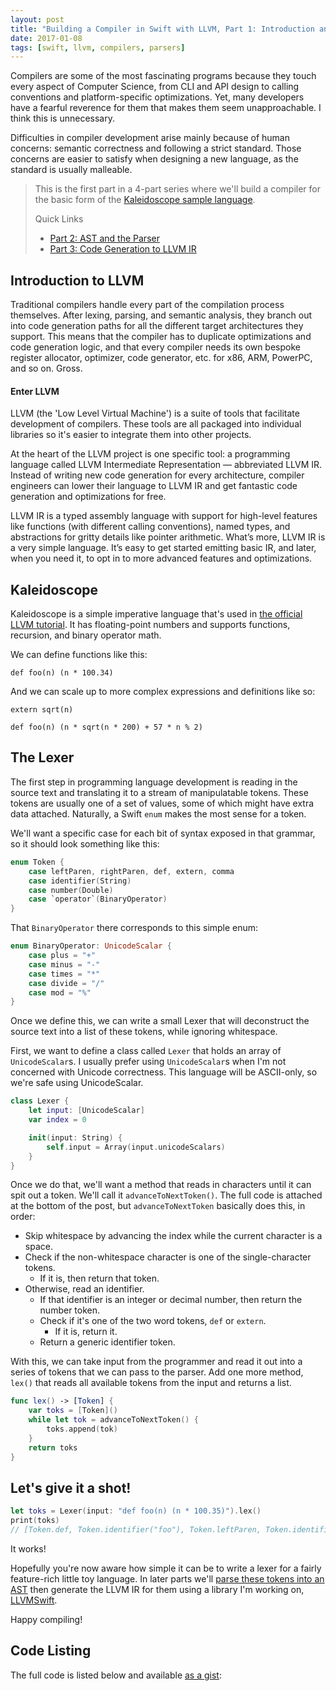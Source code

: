```yaml
---
layout: post
title: "Building a Compiler in Swift with LLVM, Part 1: Introduction and the Lexer"
date: 2017-01-08
tags: [swift, llvm, compilers, parsers]
---
```


Compilers are some of the most fascinating programs because they touch every
aspect of Computer Science, from CLI and API design to calling conventions and
platform-specific optimizations. Yet, many developers have a fearful reverence
for them that makes them seem unapproachable. I think this is unnecessary.

Difficulties in compiler development arise mainly because of human concerns:
semantic correctness and following a strict standard. Those concerns are easier
to satisfy when designing a new language, as the standard is usually malleable.

> This is the first part in a 4-part series where we'll build a compiler for the
> basic form of the [Kaleidoscope sample language](http://llvm.org/docs/tutorial/index.html).
>
> Quick Links
>
> - [Part 2: AST and the Parser](https://harlanhaskins.com/2017/01/09/building-a-compiler-with-swift-in-llvm-part-2-ast-and-the-parser.html)
> - [Part 3: Code Generation to LLVM IR](https://harlanhaskins.com/2017/01/11/building-a-compiler-with-swift-in-llvm-part-3-code-generation-to-llvm-ir.html)


## Introduction to LLVM

Traditional compilers handle every part of the compilation process themselves.
After lexing, parsing, and semantic analysis, they branch out into code
generation paths for all the different target architectures they
support. This means that the compiler has to duplicate optimizations and
code generation logic, and that every compiler needs its own bespoke
register allocator, optimizer, code generator, etc. for x86, ARM, PowerPC, and
so on. Gross.

#### Enter LLVM

LLVM (the 'Low Level Virtual Machine') is a suite of tools that facilitate
development of compilers. These tools are all packaged into individual libraries
so it's easier to integrate them into other projects.

At the heart of the LLVM project is one specific tool: a programming language
called LLVM Intermediate Representation — abbreviated LLVM IR.
Instead of writing new code generation for every architecture, compiler
engineers can lower their language to LLVM IR and get fantastic code generation
and optimizations for free.

LLVM IR is a typed assembly language with support for high-level
features like functions (with different calling conventions), named types, and
abstractions for gritty details like pointer arithmetic.
What’s more, LLVM IR is a very simple language. It’s easy to get started
emitting basic IR, and later, when you need it, to opt in to more advanced
features and optimizations.

## Kaleidoscope

Kaleidoscope is a simple imperative language that's used in [the official LLVM tutorial](http://www.llvm.org/docs/tutorial/).
It has floating-point numbers and supports functions, recursion, and
binary operator math.

We can define functions like this:

```
def foo(n) (n * 100.34)
```

And we can scale up to more complex expressions and definitions like so:

```
extern sqrt(n)

def foo(n) (n * sqrt(n * 200) + 57 * n % 2)
```

## The Lexer

The first step in programming language development is reading in the source text
and translating it to a stream of manipulatable tokens. These tokens are usually
one of a set of values, some of which might have extra data attached. Naturally,
a Swift `enum` makes the most sense for a token.

We'll want a specific case for each bit of syntax exposed in that grammar, so it
should look something like this:

```swift
enum Token {
    case leftParen, rightParen, def, extern, comma
    case identifier(String)
    case number(Double)
    case `operator`(BinaryOperator)
}
```

That `BinaryOperator` there corresponds to this simple enum:

```swift
enum BinaryOperator: UnicodeScalar {
    case plus = "+"
    case minus = "-"
    case times = "*"
    case divide = "/"
    case mod = "%"
}
```

Once we define this, we can write a small Lexer that will deconstruct the source
text into a list of these tokens, while ignoring whitespace.

First, we want to define a class called `Lexer` that holds an array of
`UnicodeScalar`s. I usually prefer using `UnicodeScalar`s when I'm not
concerned with Unicode correctness. This language will be ASCII-only, so we're
safe using UnicodeScalar.

```swift
class Lexer {
    let input: [UnicodeScalar]
    var index = 0

    init(input: String) {
        self.input = Array(input.unicodeScalars)
    }
}
```

Once we do that, we'll want a method that reads in characters until it can
spit out a token. We'll call it `advanceToNextToken()`. The full code is
attached at the bottom of the post, but `advanceToNextToken` basically does
this, in order:

- Skip whitespace by advancing the index while the current character is a space.
- Check if the non-whitespace character is one of the single-character tokens.
    - If it is, then return that token.
- Otherwise, read an identifier.
    - If that identifier is an integer or decimal number, then return the number token.
    - Check if it's one of the two word tokens, `def` or `extern`.
        - If it is, return it.
    - Return a generic identifier token.

With this, we can take input from the programmer and read it out into a series of tokens that we can pass to the parser. Add one more method, `lex()` that
reads all available tokens from the input and returns a list.

```swift
func lex() -> [Token] {
    var toks = [Token]()
    while let tok = advanceToNextToken() {
        toks.append(tok)
    }
    return toks
}
```

## Let's give it a shot!

```swift
let toks = Lexer(input: "def foo(n) (n * 100.35)").lex()
print(toks)
// [Token.def, Token.identifier("foo"), Token.leftParen, Token.identifier("n"), Token.rightParen, Token.leftParen, Token.identifier("n"), Token.operator(BinaryOperator.times), Token.number(100.34), Token.rightParen]
```

It works!

Hopefully you're now aware how simple it can be to write a lexer for a fairly
feature-rich little toy language. In later parts we'll [parse these tokens into
an AST](https://harlanhaskins.com/2017/01/09/building-a-compiler-with-swift-in-llvm-part-2-ast-and-the-parser.html) then generate the LLVM IR for them using a library I'm working on,
[LLVMSwift](https://github.com/harlanhaskins/LLVMSwift).

Happy compiling!

## Code Listing

The full code is listed below and available [as a gist](https://gist.github.com/harlanhaskins/1d14f1ab048256d8dfa2f875f893b30d):

<script src="https://gist.github.com/harlanhaskins/1d14f1ab048256d8dfa2f875f893b30d.js"></script>
